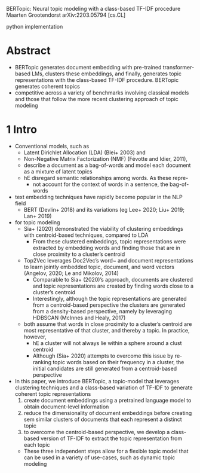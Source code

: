 BERTopic: Neural topic modeling with a class-based TF-IDF procedure
Maarten Grootendorst
arXiv:2203.05794 [cs.CL]

python implementation

# Abstract

* BERTopic generates document embedding with pre-trained transformer-based LMs,
  clusters these embeddings, and finally, generates topic representations with
  the class-based TF-IDF procedure. BERTopic generates coherent topics
* competitive across a variety of benchmarks involving classical models and
  those that follow the more recent clustering approach of topic modeling

# 1 Intro

* Conventional models, such as
  * Latent Dirichlet Allocation (LDA) (Blei+ 2003) and
  * Non-Negative Matrix Factorization (NMF) (Févotte and Idier, 2011),
  * describe a document as a bag-of-words and
    model each document as a mixture of latent topics
  * hE disregard semantic relationships among words. As these repre-
    * not account for the context of words in a sentence, the bag-of-words
* text embedding techniques have rapidly become popular in the NLP field
  * BERT (Devlin+ 2018) and its variations (eg Lee+ 2020; Liu+ 2019; Lan+ 2019)
* for topic modeling
  * Sia+ (2020) demonstrated the viability of clustering embeddings with
    centroid-based techniques, compared to LDA
    * From these clustered embeddings, topic representations were extracted by
      embedding words and finding those that are in close proximity to a
      cluster’s centroid
  * Top2Vec leverages Doc2Vec’s word~ and document representations to learn
    jointly embedded topic, document, and word vectors
    (Angelov, 2020; Le and Mikolov, 2014)
    * Comparable to Sia+ (2020)’s approach, documents are clustered and topic
      representations are created by finding words close to a cluster’s
      centroid
    * Interestingly, although
      the topic representations are generated from a centroid-based perspective
      the clusters are generated from a density-based perspective, namely by
      leveraging HDBSCAN (McInnes and Healy, 2017)
  * both assume that words in close proximity to a cluster’s centroid are most
    representative of that cluster, and thereby a topic. In practice, however,
    * hE a cluster will not always lie within a sphere around a clust centroid
    * Although (Sia+ 2020) attempts to overcome this issue by re-ranking topic
      words based on their frequency in a cluster, the initial candidates are
      still generated from a centroid-based perspective
* In this paper, we introduce BERTopic, a topic-model that leverages
  clustering techniques and a class-based variation of TF-IDF
  to generate coherent topic representations
  1. create document embeddings using a pretrained language model to obtain
     document-level information
  2. reduce the dimensionality of document embeddings before creating
     sem similar clusters of documents that each represent a distinct topic
  3. to overcome the centroid-based perspective, we develop a class-based
     version of TF-IDF to extract the topic representation from each topic
  * These three independent steps allow for a flexible topic model that
    can be used in a variety of use-cases, such as dynamic topic modeling
